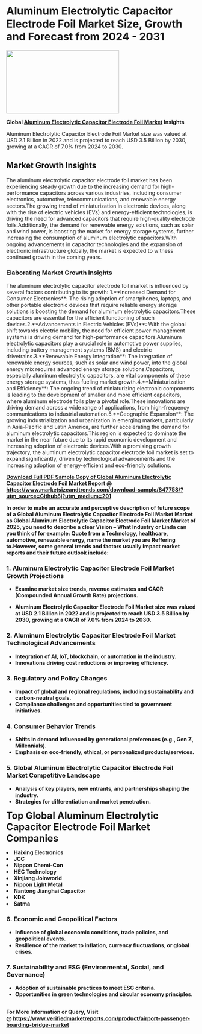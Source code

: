 <H1>Aluminum Electrolytic Capacitor Electrode Foil Market Size, Growth and Forecast from 2024 - 2031</H1><img class="aligncenter size-medium wp-image-584254" src="https://thirdeyenews.in/wp-content/uploads/2024/09/Global-Market-Research-300x168.jpeg" alt="" width="300" height="168" /><p><strong>Global&nbsp;<a href="https://www.marketsizeandtrends.com/download-sample/847758/?utm_source=Github8j?utm_medium=201">Aluminum Electrolytic Capacitor Electrode Foil Market</a> Insights</strong></p><p>Aluminum Electrolytic Capacitor Electrode Foil Market size was valued at USD 2.1 Billion in 2022 and is projected to reach USD 3.5 Billion by 2030, growing at a CAGR of 7.0% from 2024 to 2030.</p><p><h2>Market Growth Insights</h2> The aluminum electrolytic capacitor electrode foil market has been experiencing steady growth due to the increasing demand for high-performance capacitors across various industries, including consumer electronics, automotive, telecommunications, and renewable energy sectors.The growing trend of miniaturization in electronic devices, along with the rise of electric vehicles (EVs) and energy-efficient technologies, is driving the need for advanced capacitors that require high-quality electrode foils.Additionally, the demand for renewable energy solutions, such as solar and wind power, is boosting the market for energy storage systems, further increasing the consumption of aluminum electrolytic capacitors.With ongoing advancements in capacitor technologies and the expansion of electronic infrastructure globally, the market is expected to witness continued growth in the coming years.<p><strong><a href="#"></a></strong></p> <h3>Elaborating Market Growth Insights</h3> The aluminum electrolytic capacitor electrode foil market is influenced by several factors contributing to its growth: 1.**Increased Demand for Consumer Electronics**: The rising adoption of smartphones, laptops, and other portable electronic devices that require reliable energy storage solutions is boosting the demand for aluminum electrolytic capacitors.These capacitors are essential for the efficient functioning of such devices.2.**Advancements in Electric Vehicles (EVs)**: With the global shift towards electric mobility, the need for efficient power management systems is driving demand for high-performance capacitors.Aluminum electrolytic capacitors play a crucial role in automotive power supplies, including battery management systems (BMS) and electric drivetrains.3.**Renewable Energy Integration**: The integration of renewable energy sources, such as solar and wind power, into the global energy mix requires advanced energy storage solutions.Capacitors, especially aluminum electrolytic capacitors, are vital components of these energy storage systems, thus fueling market growth.4.**Miniaturization and Efficiency**: The ongoing trend of miniaturizing electronic components is leading to the development of smaller and more efficient capacitors, where aluminum electrode foils play a pivotal role.These innovations are driving demand across a wide range of applications, from high-frequency communications to industrial automation.5.**Geographic Expansion**: The growing industrialization and urbanization in emerging markets, particularly in Asia-Pacific and Latin America, are further accelerating the demand for aluminum electrolytic capacitors.This region is expected to dominate the market in the near future due to its rapid economic development and increasing adoption of electronic devices.With a promising growth trajectory, the aluminum electrolytic capacitor electrode foil market is set to expand significantly, driven by technological advancements and the increasing adoption of energy-efficient and eco-friendly solutions.<p><strong><a href="#"></p><p><span class=""><strong>Download Full PDF Sample Copy of Global Aluminum Electrolytic Capacitor Electrode Foil Market Report</strong> @ <a href="https://www.marketsizeandtrends.com/download-sample/847758/?utm_source=Github8j?utm_medium=201" target="_blank">https://www.marketsizeandtrends.com/download-sample/847758/?utm_source=Github8j?utm_medium=201</a></span></p><p>In order to make an accurate and perceptive description of future scope of a Global&nbsp;Aluminum Electrolytic Capacitor Electrode Foil Market Market as Global&nbsp;Aluminum Electrolytic Capacitor Electrode Foil Market Market of 2025, you need to describe a clear Vision &ndash; What Industry or Linda can you think of for example: Quote from a Technology, healthcare, automotive, renewable energy, name the market you are Reffering to.However, some general trends and factors usually impact market reports and their future outlook include:</p><h3>1.&nbsp;<strong>Aluminum Electrolytic Capacitor Electrode Foil Market Growth Projections</strong></h3><ul><li>Examine market size trends, revenue estimates and CAGR (Compounded Annual Growth Rate) projections.</li><li><p>Aluminum Electrolytic Capacitor Electrode Foil Market size was valued at USD 2.1 Billion in 2022 and is projected to reach USD 3.5 Billion by 2030, growing at a CAGR of 7.0% from 2024 to 2030.</p></li></ul><h3>2.&nbsp;<strong>Aluminum Electrolytic Capacitor Electrode Foil Market Technological Advancements</strong></h3><ul><li>Integration of AI, IoT, blockchain, or automation in the industry.</li><li>Innovations driving cost reductions or improving efficiency.</li></ul><h3>3.&nbsp;<strong>Regulatory and Policy Changes</strong></h3><ul><li>Impact of global and regional regulations, including sustainability and carbon-neutral goals.</li><li>Compliance challenges and opportunities tied to government initiatives.</li></ul><h3>4.&nbsp;<strong>Consumer Behavior Trends</strong></h3><ul><li>Shifts in demand influenced by generational preferences (e.g., Gen Z, Millennials).</li><li>Emphasis on eco-friendly, ethical, or personalized products/services.</li></ul><h3>5.&nbsp;<strong>Global Aluminum Electrolytic Capacitor Electrode Foil Market Competitive Landscape</strong></h3><ul><li>Analysis of key players, new entrants, and partnerships shaping the industry.</li><li>Strategies for differentiation and market penetration.</li></ul><p data-pm-slice="1 1 []"><span style="color: inherit; font-family: inherit; font-size: 25px;">Top Global Aluminum Electrolytic Capacitor Electrode Foil Market Companies</span></p><div class="" data-test-id=""><p><li>Haixing Electronics</li><li> JCC</li><li> Nippon Chemi-Con</li><li> HEC Technology</li><li> Xinjiang Joinworld</li><li> Nippon Light Metal</li><li> Nantong Jianghai Capacitor</li><li> KDK</li><li> Satma</li></p></div><h3>6.&nbsp;<strong>Economic and Geopolitical Factors</strong></h3><ul><li>Influence of global economic conditions, trade policies, and geopolitical events.</li><li>Resilience of the market to inflation, currency fluctuations, or global crises.</li></ul><h3>7.&nbsp;<strong>Sustainability and ESG (Environmental, Social, and Governance)</strong></h3><ul><li>Adoption of sustainable practices to meet ESG criteria.</li><li>Opportunities in green technologies and circular economy principles.</li></ul><h2><strong style="font-size: 14px;">For More Information or Query, Visit @&nbsp;</strong><a style="background-color: #ffffff; font-size: 14px;" href="https://www.marketsizeandtrends.com/report/aluminum-electrolytic-capacitor-electrode-foil-market/" target="_blank">https://www.verifiedmarketreports.com/product/airport-passenger-boarding-bridge-market</a></h2>